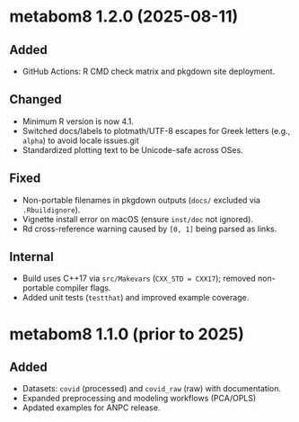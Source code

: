 # metabom8 1.2.0 (2025-08-11)

## Added
- GitHub Actions: R CMD check matrix and pkgdown site deployment.

## Changed
- Minimum R version is now 4.1.
- Switched docs/labels to plotmath/UTF-8 escapes for Greek letters (e.g., `alpha`) to avoid locale issues.git 
- Standardized plotting text to be Unicode-safe across OSes.

## Fixed
- Non-portable filenames in pkgdown outputs (`docs/` excluded via `.Rbuildignore`).
- Vignette install error on macOS (ensure `inst/doc` not ignored).
- Rd cross-reference warning caused by `[0, 1]` being parsed as links.

## Internal
- Build uses C++17 via `src/Makevars` (`CXX_STD = CXX17`); removed non-portable compiler flags.
- Added unit tests (`testthat`) and improved example coverage.


# metabom8 1.1.0 (prior to 2025)

## Added
- Datasets: `covid` (processed) and `covid_raw` (raw) with documentation.
- Expanded preprocessing and modeling workflows (PCA/OPLS) 
- Apdated examples for ANPC release.




